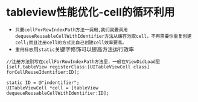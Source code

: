 # tableview性能优化-cell的循环利用
- `只要cellForRowIndexPath方法一调用,我们就要调用dequeueReusableCellWithIdentifier方法从缓存池取cell，不再需要你重复创建cell;而且注册cell的方式比自己创建cell效率要高。`
- `重用标志`用`static`关键字修饰可以提高方法运行效率


```
//注册方法别写在cellForRowIndexPath方法里，一般在ViewDidLoad里
[self.tableView registerClass:[UITableViewCell class] forCellReuseIdentifier:ID];

static ID = @"indentifier";
UITableViewCell *cell = [tableView dequeueReusableCellWithIdentifier:ID];

```